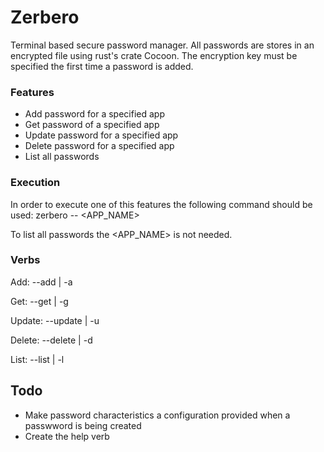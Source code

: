 # Zerbero
Terminal based secure password manager. All passwords are stores in an encrypted file using rust's crate Cocoon. The encryption key must be specified the first time a password is added.

### Features
- Add password for a specified app
- Get password of a specified app
- Update password for a specified app
- Delete password for a specified app
- List all passwords

### Execution
In order to execute one of this features the following command should be used:
zerbero --<VERB> <APP_NAME>

To list all passwords the <APP_NAME> is not needed.

### Verbs
Add: --add | -a

Get: --get | -g

Update: --update | -u

Delete: --delete | -d

List: --list | -l

## Todo
- Make password characteristics a configuration provided when a passwword is being created
- Create the help verb
